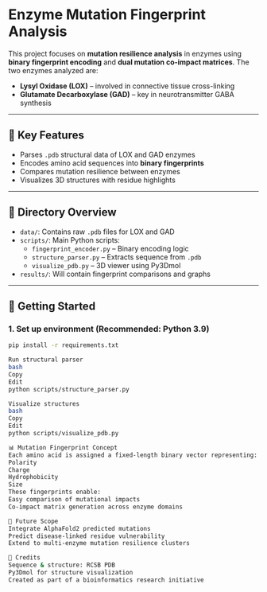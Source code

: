 # Enzyme Mutation Fingerprint Analysis

This project focuses on **mutation resilience analysis** in enzymes using **binary fingerprint encoding** and **dual mutation co-impact matrices**. The two enzymes analyzed are:

- **Lysyl Oxidase (LOX)** – involved in connective tissue cross-linking
- **Glutamate Decarboxylase (GAD)** – key in neurotransmitter GABA synthesis

---

## 🔬 Key Features

- Parses `.pdb` structural data of LOX and GAD enzymes
- Encodes amino acid sequences into **binary fingerprints**
- Compares mutation resilience between enzymes
- Visualizes 3D structures with residue highlights

---

## 📁 Directory Overview

- `data/`: Contains raw `.pdb` files for LOX and GAD
- `scripts/`: Main Python scripts:
  - `fingerprint_encoder.py` – Binary encoding logic
  - `structure_parser.py` – Extracts sequence from `.pdb`
  - `visualize_pdb.py` – 3D viewer using Py3Dmol
- `results/`: Will contain fingerprint comparisons and graphs

---

## 🧪 Getting Started

### 1. Set up environment (Recommended: Python 3.9)

```bash
pip install -r requirements.txt

Run structural parser
bash
Copy
Edit
python scripts/structure_parser.py

Visualize structures
bash
Copy
Edit
python scripts/visualize_pdb.py

📊 Mutation Fingerprint Concept
Each amino acid is assigned a fixed-length binary vector representing:
Polarity
Charge
Hydrophobicity
Size
These fingerprints enable:
Easy comparison of mutational impacts
Co-impact matrix generation across enzyme domains

📌 Future Scope
Integrate AlphaFold2 predicted mutations
Predict disease-linked residue vulnerability
Extend to multi-enzyme mutation resilience clusters

🧬 Credits
Sequence & structure: RCSB PDB
Py3Dmol for structure visualization
Created as part of a bioinformatics research initiative 
